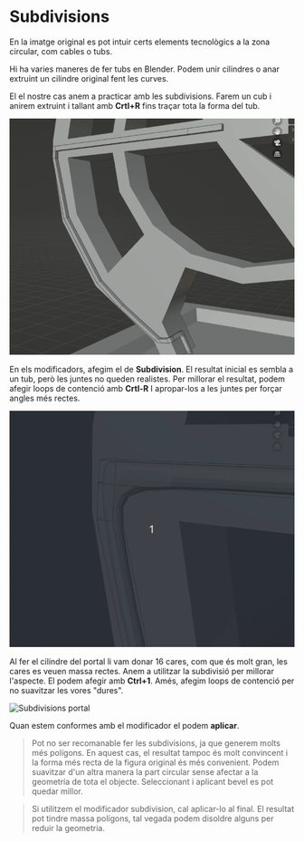 # Subdivisions

En la imatge original es pot intuir certs elements tecnològics a la zona circular, com cables o tubs.

Hi ha varies maneres de fer tubs en Blender. Podem unir cilindres o anar extruint un cilindre original fent les curves.

El el nostre cas anem a practicar amb les subdivisions. Farem un cub i anirem extruint i tallant amb **Crtl+R** fins traçar tota la forma del tub.

![Principi tubs](imgs/principi%20tubs.gif "Principi Tubs")

En els modificadors, afegim el de **Subdivision**. El resultat inicial es sembla a un tub, però les juntes no queden realistes. Per millorar el resultat, podem afegir loops de contenció amb **Crtl-R** I apropar-los a les juntes per forçar angles més rectes.

![Angles tubs](imgs/angulstubs.gif "Angles Tubs")

Al fer el cilindre del portal li vam donar 16 cares, com que és molt gran, les cares es veuen massa rectes. Anem a utilitzar la subdivisió per millorar l'aspecte. El podem afegir amb **Ctrl+1**. Amés, afegim loops de contenció per no suavitzar les vores "dures".

![Subdivisions portal](imgs/subdivisionportal.gif "Subdivisions portal")

Quan estem conformes amb el modificador el podem **aplicar**.

> Pot no ser recomanable fer les subdivisions, ja que generem molts més polígons. En aquest cas, el resultat tampoc és molt convincent i la forma més recta de la figura original és més convenient. Podem suavitzar d'un altra manera la part circular sense afectar a la geometría de tota el objecte. Seleccionant i aplicant bevel es pot quedar millor.

> Si utilitzem el modificador subdivision, cal aplicar-lo al final. El resultat pot tindre massa polígons, tal vegada podem disoldre alguns per reduir la geometria. 
